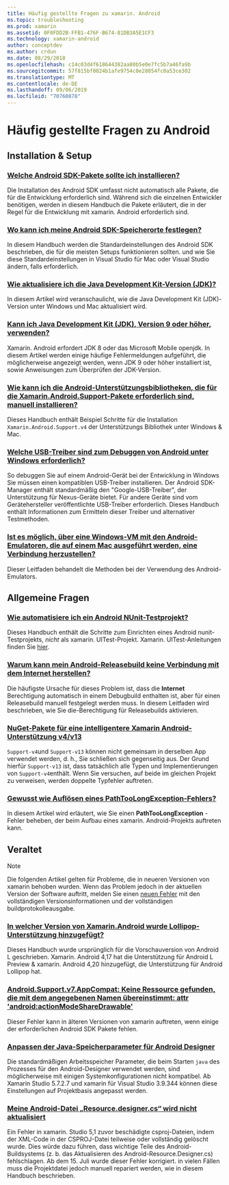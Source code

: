 ```yaml
---
title: Häufig gestellte Fragen zu xamarin. Android
ms.topic: troubleshooting
ms.prod: xamarin
ms.assetid: 0F0FDD2B-FFB1-476F-B674-81DB3A5E1CF3
ms.technology: xamarin-android
author: conceptdev
ms.author: crdun
ms.date: 08/29/2018
ms.openlocfilehash: c14c03d4f618644382aa80b5e0e7fc5b7a46fa9b
ms.sourcegitcommit: 57f815bf0024b1afe9754c0e28054fc0a53ce302
ms.translationtype: MT
ms.contentlocale: de-DE
ms.lasthandoff: 09/06/2019
ms.locfileid: "70760878"
---
```

# <a name="android-frequently-asked-questions"></a>Häufig gestellte Fragen zu Android

## <a name="installation--setup"></a>Installation & Setup

### <a name="which-android-sdk-packages-should-i-installinstall-android-sdk-packagesmd"></a>[Welche Android SDK-Pakete sollte ich installieren?](install-android-sdk-packages.md)

Die Installation des Android SDK umfasst nicht automatisch alle Pakete, die für die Entwicklung erforderlich sind. Während sich die einzelnen Entwickler benötigen, werden in diesem Handbuch die Pakete erläutert, die in der Regel für die Entwicklung mit xamarin. Android erforderlich sind.

### <a name="where-can-i-set-my-android-sdk-locationsandroid-sdk-locationmd"></a>[Wo kann ich meine Android SDK-Speicherorte festlegen?](android-sdk-location.md)

In diesem Handbuch werden die Standardeinstellungen des Android SDK beschrieben, die für die meisten Setups funktionieren sollten. und wie Sie diese Standardeinstellungen in Visual Studio für Mac oder Visual Studio ändern, falls erforderlich.

### <a name="how-do-i-update-the-java-development-kit-jdk-versionupdate-jdkmd"></a>[Wie aktualisiere ich die Java Development Kit-Version (JDK)?](update-jdk.md)

In diesem Artikel wird veranschaulicht, wie die Java Development Kit (JDK)-Version unter Windows und Mac aktualisiert wird.

### <a name="can-i-use-java-development-kit-jdk-version-9-or-laterjdk9-errorsmd"></a>[Kann ich Java Development Kit (JDK), Version 9 oder höher, verwenden?](jdk9-errors.md)

Xamarin. Android erfordert JDK 8 oder das Microsoft Mobile openjdk. In diesem Artikel werden einige häufige Fehlermeldungen aufgeführt, die möglicherweise angezeigt werden, wenn JDK 9 oder höher installiert ist, sowie Anweisungen zum Überprüfen der JDK-Version.

### <a name="how-can-i-manually-install-the-android-support-libraries-required-by-the-xamarinandroidsupport-packagesinstall-android-support-librarymd"></a>[Wie kann ich die Android-Unterstützungsbibliotheken, die für die Xamarin.Android.Support-Pakete erforderlich sind, manuell installieren?](install-android-support-library.md)

Dieses Handbuch enthält Beispiel Schritte für die Installation `Xamarin.Android.Support.v4` der Unterstützungs Bibliothek unter Windows & Mac.

### <a name="what-usb-drivers-do-i-need-to-debug-android-on-windowsandroid-drivers-debug-windowsmd"></a>[Welche USB-Treiber sind zum Debuggen von Android unter Windows erforderlich?](android-drivers-debug-windows.md)

So debuggen Sie auf einem Android-Gerät bei der Entwicklung in Windows Sie müssen einen kompatiblen USB-Treiber installieren. Der Android SDK-Manager enthält standardmäßig den "Google-USB-Treiber", der Unterstützung für Nexus-Geräte bietet.
Für andere Geräte sind vom Gerätehersteller veröffentlichte USB-Treiber erforderlich. Dieses Handbuch enthält Informationen zum Ermitteln dieser Treiber und alternativer Testmethoden.

### <a name="is-it-possible-to-connect-to-android-emulators-running-on-a-mac-from-a-windows-vmconnect-android-emulator-mac-windowsmd"></a>[Ist es möglich, über eine Windows-VM mit den Android-Emulatoren, die auf einem Mac ausgeführt werden, eine Verbindung herzustellen?](connect-android-emulator-mac-windows.md)

Dieser Leitfaden behandelt die Methoden bei der Verwendung des Android-Emulators.

## <a name="general-questions"></a>Allgemeine Fragen

### <a name="how-do-i-automate-an-android-nunit-test-projectautomate-android-nunit-testmd"></a>[Wie automatisiere ich ein Android NUnit-Testprojekt?](automate-android-nunit-test.md)

Dieses Handbuch enthält die Schritte zum Einrichten eines Android nunit-Testprojekts, _nicht_ als xamarin. UITest-Projekt. Xamarin. UITest-Anleitungen finden Sie [hier](https://docs.microsoft.com/appcenter/test-cloud/preparing-for-upload/uitest).

### <a name="why-cant-my-android-release-build-connect-to-the-internetandroid-internetmd"></a>[Warum kann mein Android-Releasebuild keine Verbindung mit dem Internet herstellen?](android-internet.md)

Die häufigste Ursache für dieses Problem ist, dass die **Internet** Berechtigung automatisch in einem Debugbuild enthalten ist, aber für einen Releasebuild manuell festgelegt werden muss. In diesem Leitfaden wird beschrieben, wie Sie die-Berechtigung für Releasebuilds aktivieren.

### <a name="smarter-xamarin-android-support-v4--v13-nuget-packagesandroid-support-v4v13-librariesmd"></a>[NuGet-Pakete für eine intelligentere Xamarin Android-Unterstützung v4/v13 ](android-support-v4v13-libraries.md)

`Support-v4`und `Support-v13` können nicht gemeinsam in derselben App verwendet werden, d. h., Sie schließen sich gegenseitig aus. Der Grund hierfür `Support-v13` ist, dass tatsächlich alle Typen und Implementierungen von `Support-v4`enthält. Wenn Sie versuchen, auf beide im gleichen Projekt zu verweisen, werden doppelte Typfehler auftreten.

### <a name="how-do-i-resolve-a-pathtoolongexception-errorpath-too-long-exceptionmd"></a>[Gewusst wie Auflösen eines PathTooLongException-Fehlers?](path-too-long-exception.md)

In diesem Artikel wird erläutert, wie Sie einen **PathTooLongException** -Fehler beheben, der beim Aufbau eines xamarin. Android-Projekts auftreten kann.

## <a name="deprecated"></a>Veraltet

> [!NOTE]
> Die folgenden Artikel gelten für Probleme, die in neueren Versionen von xamarin behoben wurden. Wenn das Problem jedoch in der aktuellen Version der Software auftritt, melden Sie einen [neuen Fehler](~/cross-platform/troubleshooting/questions/howto-file-bug.md) mit den vollständigen Versionsinformationen und der vollständigen buildprotokolleausgabe.

### <a name="what-version-of-xamarinandroid-added-lollipop-supportxa-lollipopmd"></a>[In welcher Version von Xamarin.Android wurde Lollipop-Unterstützung hinzugefügt?](xa-lollipop.md)

Dieses Handbuch wurde ursprünglich für die Vorschauversion von Android L geschrieben. Xamarin. Android 4,17 hat die Unterstützung für Android L Preview & xamarin. Android 4,20 hinzugefügt, die Unterstützung für Android Lollipop hat.

### <a name="androidsupportv7appcompat---no-resource-found-that-matches-the-given-name-attr-androidactionmodesharedrawablemissing-action-mode-share-drawablemd"></a>[Android.Support.v7.AppCompat: Keine Ressource gefunden, die mit dem angegebenen Namen übereinstimmt: attr 'android:actionModeShareDrawable'](missing-action-mode-share-drawable.md)

Dieser Fehler kann in älteren Versionen von xamarin auftreten, wenn einige der erforderlichen Android SDK Pakete fehlen.

### <a name="adjusting-java-memory-parameters-for-the-android-designerandroid-designer-java-memorymd"></a>[Anpassen der Java-Speicherparameter für Android Designer](android-designer-java-memory.md)

Die standardmäßigen Arbeitsspeicher Parameter, die beim Starten `java` des Prozesses für den Android-Designer verwendet werden, sind möglicherweise mit einigen Systemkonfigurationen nicht kompatibel. Ab Xamarin Studio 5.7.2.7 und xamarin für Visual Studio 3.9.344 können diese Einstellungen auf Projektbasis angepasst werden.

### <a name="my-android-resourcedesignercs-file-will-not-updateresource-designer-wont-updatemd"></a>[Meine Android-Datei „Resource.designer.cs“ wird nicht aktualisiert](resource-designer-wont-update.md)

Ein Fehler in xamarin. Studio 5,1 zuvor beschädigte csproj-Dateien, indem der XML-Code in der CSPROJ-Datei teilweise oder vollständig gelöscht wurde. Dies würde dazu führen, dass wichtige Teile des Android-Buildsystems (z. b. das Aktualisieren des Android-Resource.Designer.cs) fehlschlagen. Ab dem 15. Juli wurde dieser Fehler korrigiert. in vielen Fällen muss die Projektdatei jedoch manuell repariert werden, wie in diesem Handbuch beschrieben.
